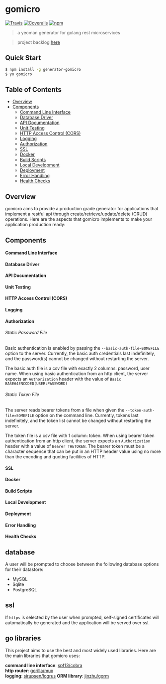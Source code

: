 # gomicro

 [![Travis](https://img.shields.io/travis/petrasphere/gomicro.svg?style=flat-square)](https://travis-ci.org/petrasphere/gomicro) [![Coveralls](https://img.shields.io/coveralls/petrasphere/gomicro.svg?style=flat-square)]()  [![npm](https://img.shields.io/npm/dm/generator-gomicro.svg?style=flat-square)](https://www.npmjs.com/package/generator-gomicro)

> a yeoman generator for golang rest microservices

> project backlog [here](https://github.com/petrasphere/gomicro/projects/1)

## Quick Start

```sh
$ npm install -g generator-gomicro
$ yo gomicro
```

## Table of Contents
* [Overview](#overview)
* [Components](#components)
  * [Command Line Interface](#command-line-interface)
  * [Database Driver](#database-driver)
  * [API Documentation](#api-documentation)
  * [Unit Testing](#unit-testing)
  * [HTTP Access Control (CORS)](#http-access-control-cors)
  * [Logging](#logging)
  * [Authorization](#authorization)
  * [SSL](#ssl)
  * [Docker](#docker)
  * [Build Scripts](#build-scripts)
  * [Local Development](#local-development)
  * [Deployment](#deployment)
  * [Error Handling](#error-handling)
  * [Health Checks](#health-checks)

## Overview

gomicro aims to provide a production grade generator for applications that implement a restful api through create/retrieve/update/delete (CRUD) operations. Here are the aspects that gomicro implements to make your application production ready:

## Components

#### Command Line Interface
#### Database Driver
#### API Documentation
#### Unit Testing
#### HTTP Access Control (CORS)
#### Logging
#### Authorization

###### Static Password File

Basic authentication is enabled by passing the `--basic-auth-file=SOMEFILE` option to the server. Currently, the basic auth credentials last indefinitely, and the password(s) cannot be changed without restarting the server.

The basic auth file is a csv file with exactly 2 columns: password, user name. When using basic authentication from an http client, the server expects an `Authorization` header with the value of `Basic BASE64ENCODED(USER:PASSWORD)`

###### Static Token File

The server reads bearer tokens from a file when given the `--token-auth-file=SOMEFILE` option on the command line. Currently, tokens last indefinitely, and the token list cannot be changed without restarting the server.

The token file is a csv file with 1 column: token. When using bearer token authentication from an http client, the server expects an `Authorization` header with a value of `Bearer THETOKEN`. The bearer token must be a character sequence that can be put in an HTTP header value using no more than the encoding and quoting facilities of HTTP.

#### SSL
#### Docker
#### Build Scripts
#### Local Development
#### Deployment
#### Error Handling
#### Health Checks

## database
A user will be prompted to choose between the following database options for their datastore:
* MySQL
* Sqlite
* PostgreSQL

## ssl
If `https` is selected by the user when prompted, self-signed certificates will automatically be generated and the application will be served over ssl.

## go libraries
This project aims to use the best and most widely used libraries. Here are the main libraries that gomicro uses:

**command line interface**: [spf13/cobra](https://github.com/spf13/cobra)  
**http router**: [gorilla/mux](https://github.com/gorilla/mux)  
**logging**: [sirupsen/logrus](https://github.com/sirupsen/logrus)
**ORM library**: [jinzhu/gorm](https://github.com/jinzhu/gorm)  
